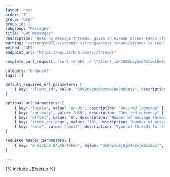 ```yaml
---
layout: post
order: "7"
group: "User"
group_id: 1
subgroup: "Messages"
title: "Get Messages"
description: "Returns message threads, given an AirBnB access token (from authenticating with login endpoints)."
warning: "<strong>NOTE:</strong> <strong>access_token</strong> is required to hit this endpoint."
method: "GET"
endpoint_url: "https://api.airbnb.com/v1/threads"

complete_curl_request: "curl -X GET -d \"client_id=3092nxybyb0otqw18e8nh5nty\" -d \"locale=en-US\" -d \"currency=USD\" -d \"offset=0\" -d \"items_per_page=10\" -d \"role=guest\" -H \"X-Airbnb-OAuth-Token:3m0ky1cmj6jm4x3sjm8sx8osf\" https://api.airbnb.com/v1/threads"

category: "endpoint"
tags: []

default_required_url_parameters: [
	{ key: "client_id", value: "3092nxybyb0otqw18e8nh5nty", description: "API Key" }
]

optional_url_parameters: [
	{ key: "locale", value: "en-US", description: "Desired lagnuage" },
	{ key: "currency", value: "USD", description: "Desired currency" },
	{ key: "offset", value: "0", description: "Number of message threads to offset in search" },
	{ key: "items_per_page", value: "10", description: "Number of message threads to display at once" },
	{ key: "role", value: "guest", description: "Type of threads to retrieve. \"guest\", \"host\", or don't include this param for both" }
]

required_header_parameters: [
	{ key: "X-Airbnb-OAuth-Token", value: "3m0ky1cmj6jm4x3sjm8sx8osf", description: "Airbnb auth token (from authing with login endpoints)" }
]

---
```

{% include JB/setup %}
